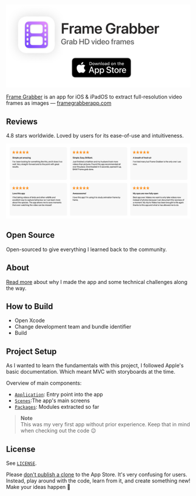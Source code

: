 <p align="center">
    <a href="https://apps.apple.com/app/frame-grabber/id1434703541">
        <img src="design/banner.png" alt="App Store banner">
    </a>
</p>

[Frame Grabber](https://framegrabberapp.com) is an app for iOS & iPadOS to extract full-resolution video frames as images — [framegrabberapp.com](https://framegrabberapp.com)

## Reviews

4.8 stars worldwide. Loved by users for its ease-of-use and intuitiveness.

<p align="center">
    <a href="https://apps.apple.com/app/frame-grabber/id1434703541">
        <img src="design/banner-reviews.png" alt="App Store reviews">
    </a>
</p>

## Open Source 

Open-sourced to give everything I learned back to the community.

## About

[Read more](./docs/about.md) about why I made the app and some technical challenges along the way.

## How to Build

- Open Xcode
- Change development team and bundle identifier
- Build

## Project Setup


As I wanted to learn the fundamentals with this project, I followed Apple's basic documentation. Which meant MVC with storyboards at the time.

Overview of main components:
- [`Application`](Frame%20Grabber/Application): Entry point into the app
- [`Scenes`](Frame%20Grabber/Scenes):The app's main screens
- [`Packages`](Frame%20Grabber/Packages): Modules extracted so far

> **Note**  
> This was my very first app without prior experience. Keep that in mind when checking out the code 😉 

## License

See [`LICENSE`](LICENSE).

Please [don't publish a clone](https://github.com/arthurhammer/FrameGrabber/issues/5) to the App Store. It's very confusing for users.
Instead, play around with the code, learn from it, and create something new! Make your ideas happen 🤗

